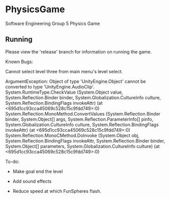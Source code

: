 # PhysicsGame
Software Engineering Group 5 Physics Game

## Running
Please view the 'release' branch for information on running the game.

Known Bugs:

Cannot select level three from main menu's level select.

ArgumentException: Object of type 'UnityEngine.Object' cannot be converted to type 'UnityEngine.AudioClip'.
System.RuntimeType.CheckValue (System.Object value, System.Reflection.Binder binder, System.Globalization.CultureInfo culture, System.Reflection.BindingFlags invokeAttr) (at <695d1cc93cca45069c528c15c9fdd749>:0)
System.Reflection.MonoMethod.ConvertValues (System.Reflection.Binder binder, System.Object[] args, System.Reflection.ParameterInfo[] pinfo, System.Globalization.CultureInfo culture, System.Reflection.BindingFlags invokeAttr) (at <695d1cc93cca45069c528c15c9fdd749>:0)
System.Reflection.MonoCMethod.DoInvoke (System.Object obj, System.Reflection.BindingFlags invokeAttr, System.Reflection.Binder binder, System.Object[] parameters, System.Globalization.CultureInfo culture) (at <695d1cc93cca45069c528c15c9fdd749>:0)

To-do:

- Make goal end the level

- Add sound effects

- Reduce speed at which FunSpheres flash.